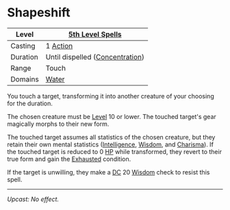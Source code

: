 # Shapeshift

| Level    | [5th Level Spells](5th%20Level%20Spells.md)                               |
| -------- | ------------------------------------------------------------------------- |
| Casting  | 1 [Action](../../../../Game%20Procedures/Core%20Procedures/Action.md)                       |
| Duration | Until dispelled ([Concentration](../../Concentration.md)) |
| Range    | Touch                                                                     |
| Domains  | [Water](../../Spell%20Domains/Water.md)                                |

You touch a target, transforming it into another creature of your choosing for the duration.

The chosen creature must be [Level](../../../../Player%20Characters/Derived%20Statistics/Level.md) 10 or lower. The touched target's gear magically morphs to their new form.

The touched target assumes all statistics of the chosen creature, but they retain their own mental statistics ([Intelligence](../../../../Player%20Characters/The%20Ability%20Scores/Intelligence.md), [Wisdom](../../../../Player%20Characters/The%20Ability%20Scores/Wisdom.md), and [Charisma](../../../../Player%20Characters/The%20Ability%20Scores/Charisma.md)). If the touched target is reduced to 0 [HP](../../../../Player%20Characters/Derived%20Statistics/Health%20Points.md) while transformed, they revert to their true form and gain the [Exhausted](../../../../Game%20Procedures/Conditions/Exhausted.md) condition.

If the target is unwilling, they make a [DC](../../../../Game%20Procedures/Core%20Procedures/DC.md) 20 [Wisdom](../../../../Player%20Characters/The%20Ability%20Scores/Wisdom.md) check to resist this spell.

---
*Upcast: No effect.*
